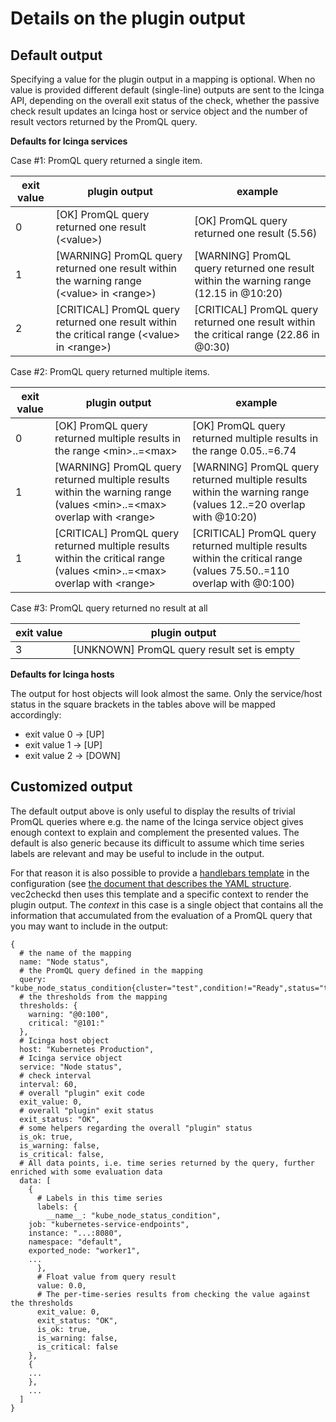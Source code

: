 # Details on the plugin output

## Default output

Specifying a value for the plugin output in a mapping is optional. When no value is provided different default (single-line) outputs are sent to the Icinga API, depending on the overall exit status of the check, whether the passive check result updates an Icinga host or service object and the number of result vectors returned by the PromQL query.


**Defaults for Icinga services**

Case #1: PromQL query returned a single item.

exit value | plugin output | example
--- | --- | ---
0 | [OK] PromQL query returned one result (\<value\>) | [OK] PromQL query returned one result (5.56)
1 | [WARNING] PromQL query returned one result within the warning range (\<value\> in \<range\>) | [WARNING] PromQL query returned one result within the warning range (12.15 in @10:20)
2 | [CRITICAL] PromQL query returned one result within the critical range  (\<value\> in \<range\>) | [CRITICAL] PromQL query returned one result within the critical range (22.86 in @0:30)

Case #2: PromQL query returned multiple items.

exit value | plugin output | example
--- | --- | ---
0 | [OK] PromQL query returned multiple results in the range \<min\>..=\<max\> | [OK] PromQL query returned multiple results in the range 0.05..=6.74
1 | [WARNING] PromQL query returned multiple results within the warning range (values \<min\>..=\<max\> overlap with \<range\> | [WARNING] PromQL query returned multiple results within the warning range (values 12..=20 overlap with @10:20)
1 | [CRITICAL] PromQL query returned multiple results within the critical range (values \<min\>..=\<max\> overlap with \<range\> | [CRITICAL] PromQL query returned multiple results within the critical range (values 75.50..=110 overlap with @0:100)

Case #3: PromQL query returned no result at all

exit value | plugin output
--- | ---
3 | [UNKNOWN] PromQL query result set is empty


**Defaults for Icinga hosts**

The output for host objects will look almost the same. Only the service/host status in the square brackets in the tables above will be mapped accordingly:

* exit value 0 -> [UP]
* exit value 1 -> [UP]
* exit value 2 -> [DOWN]

## Customized output

The default output above is only useful to display the results of trivial PromQL queries where e.g. the name of the Icinga service object gives enough context to explain and complement the presented values. The default is also generic because its difficult to assume which time series labels are relevant and may be useful to include in the output.

For that reason it is also possible to provide a [handlebars template](https://handlebarsjs.com/) in the configuration (see [the document that describes the YAML structure](configuration.md). vec2checkd then uses this template and a specific context to render the plugin output.
The _context_ in this case is a single object that contains all the information that accumulated from the evaluation of a PromQL query that you may want to include in the output:

```
{
  # the name of the mapping
  name: "Node status",
  # the PromQL query defined in the mapping
  query: "kube_node_status_condition{cluster="test",condition!="Ready",status="true"}",
  # the thresholds from the mapping
  thresholds: {
    warning: "@0:100",
    critical: "@101:"
  },
  # Icinga host object
  host: "Kubernetes Production",
  # Icinga service object
  service: "Node status",
  # check interval
  interval: 60,
  # overall "plugin" exit code
  exit_value: 0,
  # overall "plugin" exit status
  exit_status: "OK",
  # some helpers regarding the overall "plugin" status
  is_ok: true,
  is_warning: false,
  is_critical: false,
  # All data points, i.e. time series returned by the query, further enriched with some evaluation data
  data: [
    {
      # Labels in this time series
      labels: {
        __name__: "kube_node_status_condition",
	job: "kubernetes-service-endpoints",
	instance: "...:8080",
	namespace: "default",
	exported_node: "worker1",
	...
      },
      # Float value from query result
      value: 0.0,
      # The per-time-series results from checking the value against the thresholds
      exit_value: 0,
      exit_status: "OK",
      is_ok: true,
      is_warning: false,
      is_critical: false
    },
    {
    ...
    },
    ...
  ]
}
```




